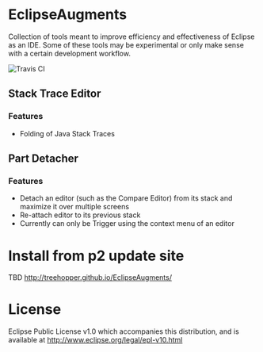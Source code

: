 EclipseAugments
===================
Collection of tools meant to improve efficiency and effectiveness of Eclipse as an IDE. Some of these tools may be experimental or only make sense with a certain development workflow.

![Travis CI](https://api.travis-ci.org/Treehopper/EclipseAugments.svg "Build Status")


## Stack Trace Editor
### Features
* Folding of Java Stack Traces

## Part Detacher
### Features
* Detach an editor (such as the Compare Editor) from its stack and maximize it over multiple screens
* Re-attach editor to its previous stack
* Currently can only be Trigger using the context menu of an editor

Install from p2 update site
===================
TBD http://treehopper.github.io/EclipseAugments/


License
===================
Eclipse Public License v1.0 which accompanies this distribution, and is available at http://www.eclipse.org/legal/epl-v10.html

